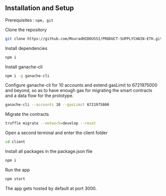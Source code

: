 ## Installation and Setup

Prerequisites : `npm, git`

Clone the repository

```Bash
git clone https://github.com/MouradHIDOUSSI/PRODUCT-SUPPLYCHAIN-ETH.git && cd PRODUCT-SUPPLYCHAIN-ETH
```

Install dependencies

```Bash
npm i
```

Install ganache-cli

```Bash
npm i -g ganache-cli
```

Configure ganache-cli for 10 accounts and extend gasLimit to 6721975000 and beyond, so as to have enough gas for migrating the smart contracts and a data flow for the prototype.

```Bash
ganache-cli --accounts 10 --gasLimit 6721975000
```

Migrate the contracts

```Bash
truffle migrate --network=develop --reset
```

Open a second terminal and enter the client folder

```Bash
cd client
```

Install all packages in the package.json file

```Bash
npm i
```

Run the app

```Bash
npm start
```

The app gets hosted by default at port 3000.
